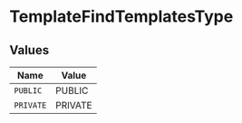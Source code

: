 # TemplateFindTemplatesType


## Values

| Name      | Value     |
| --------- | --------- |
| `PUBLIC`  | PUBLIC    |
| `PRIVATE` | PRIVATE   |